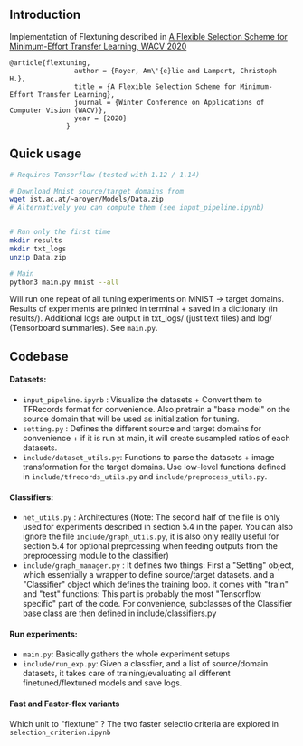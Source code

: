 ## Introduction
Implementation of Flextuning described in [A Flexible Selection Scheme for Minimum-Effort Transfer Learning, WACV 2020](https://openaccess.thecvf.com/content_WACV_2020/papers/Royer_A_Flexible_Selection_Scheme_for_Minimum-Effort_Transfer_Learning_WACV_2020_paper.pdf)

```
@article{flextuning,
		        author = {Royer, Am\'{e}lie and Lampert, Christoph H.},
		        title = {A Flexible Selection Scheme for Minimum-Effort Transfer Learning},
		        journal = {Winter Conference on Applications of Computer Vision (WACV)},
		        year = {2020}
		      }
```


## Quick usage
```bash
# Requires Tensorflow (tested with 1.12 / 1.14)

# Download Mnist source/target domains from 
wget ist.ac.at/~aroyer/Models/Data.zip
# Alternatively you can compute them (see input_pipeline.ipynb)


# Run only the first time
mkdir results
mkdir txt_logs
unzip Data.zip

# Main
python3 main.py mnist --all
```

Will run one repeat of all tuning experiments on MNIST -> target domains.
Results of experiments are printed in terminal + saved in a dictionary (in results/). Additional logs are output in txt_logs/ (just text files) and log/ (Tensorboard summaries). See `main.py`.


## Codebase
#### Datasets:
  * `input_pipeline.ipynb` : Visualize the datasets + Convert them to TFRecords format for convenience. Also pretrain a "base model" on the source domain that will be used as initialization for tuning.
  * `setting.py` : Defines the different source and target domains for convenience + if it is run at main, it will create susampled ratios of each datasets.
  * `include/dataset_utils.py`: Functions to parse the datasets + image transformation for the target domains. Use low-level functions defined in `include/tfrecords_utils.py` and `include/preprocess_utils.py`.


#### Classifiers:
  * `net_utils.py` : Architectures (Note: The second half of the file is only used for experiments described in section 5.4 in the paper. You can also ignore the file `include/graph_utils.py`, it is also only really useful for section 5.4 for optional preprcessing when feeding outputs from the preprocessing module to the classifier)
  * `include/graph_manager.py` : It defines two things: First a "Setting" object, which essentially a wrapper to define source/target datasets. and a "Classifier" object which defines the training loop. it comes with "train" and "test" functions: This part is probably the most "Tensorflow specific" part of the code. For convenience, subclasses of the Classifier base class are then defined in include/classifiers.py



#### Run experiments:
  * `main.py`: Basically gathers the whole experiment setups
  * `include/run_exp.py`: Given a classfier, and a list of source/domain datasets, it takes care of training/evaluating all different finetuned/flextuned models and save logs.


#### Fast and Faster-flex variants
Which unit to "flextune" ? The two faster selectio criteria are explored in `selection_criterion.ipynb`